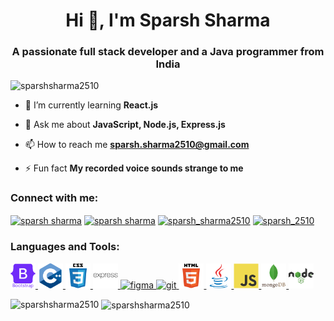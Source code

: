 <h1 align="center">Hi 👋, I'm Sparsh Sharma</h1>
<h3 align="center">A passionate full stack developer and a Java programmer from India</h3>

<p align="left"> <img src="https://komarev.com/ghpvc/?username=sparshsharma2510&label=Profile%20views&color=0e75b6&style=flat" alt="sparshsharma2510" /> </p>

- 🌱 I’m currently learning **React.js**

- 💬 Ask me about **JavaScript, Node.js, Express.js**

- 📫 How to reach me **sparsh.sharma2510@gmail.com**

- ⚡ Fun fact **My recorded voice sounds strange to me**

<h3 align="left">Connect with me:</h3>
<p align="left">
<a href="https://linkedin.com/in/sparsharma" target="blank"><img align="center" src="https://cdn.jsdelivr.net/npm/simple-icons@3.0.1/icons/linkedin.svg" alt="sparsh sharma" height="30" width="40" /></a>
<a href="https://www.facebook.com/arsh.sharma.3158/" target="blank"><img align="center" src="https://cdn.jsdelivr.net/npm/simple-icons@3.0.1/icons/facebook.svg" alt="sparsh sharma" height="30" width="40" /></a>
<a href="https://instagram.com/sparsh_sharma2510" target="blank"><img align="center" src="https://cdn.jsdelivr.net/npm/simple-icons@3.0.1/icons/instagram.svg" alt="sparsh_sharma2510" height="30" width="40" /></a>
<a href="https://www.leetcode.com/sparsh_2510" target="blank"><img align="center" src="https://cdn.jsdelivr.net/npm/simple-icons@3.0.1/icons/leetcode.svg" alt="sparsh_2510" height="30" width="40" /></a>
</p>

<h3 align="left">Languages and Tools:</h3>
<p align="left"> <a href="https://getbootstrap.com" target="_blank"> <img src="https://raw.githubusercontent.com/devicons/devicon/master/icons/bootstrap/bootstrap-plain-wordmark.svg" alt="bootstrap" width="40" height="40"/> </a> <a href="https://www.w3schools.com/cpp/" target="_blank"> <img src="https://raw.githubusercontent.com/devicons/devicon/master/icons/cplusplus/cplusplus-original.svg" alt="cplusplus" width="40" height="40"/> </a> <a href="https://www.w3schools.com/css/" target="_blank"> <img src="https://raw.githubusercontent.com/devicons/devicon/master/icons/css3/css3-original-wordmark.svg" alt="css3" width="40" height="40"/> </a> <a href="https://expressjs.com" target="_blank"> <img src="https://raw.githubusercontent.com/devicons/devicon/master/icons/express/express-original-wordmark.svg" alt="express" width="40" height="40"/> </a> <a href="https://www.figma.com/" target="_blank"> <img src="https://www.vectorlogo.zone/logos/figma/figma-icon.svg" alt="figma" width="40" height="40"/> </a> <a href="https://git-scm.com/" target="_blank"> <img src="https://www.vectorlogo.zone/logos/git-scm/git-scm-icon.svg" alt="git" width="40" height="40"/> </a> <a href="https://www.w3.org/html/" target="_blank"> <img src="https://raw.githubusercontent.com/devicons/devicon/master/icons/html5/html5-original-wordmark.svg" alt="html5" width="40" height="40"/> </a> <a href="https://www.java.com" target="_blank"> <img src="https://raw.githubusercontent.com/devicons/devicon/master/icons/java/java-original.svg" alt="java" width="40" height="40"/> </a> <a href="https://developer.mozilla.org/en-US/docs/Web/JavaScript" target="_blank"> <img src="https://raw.githubusercontent.com/devicons/devicon/master/icons/javascript/javascript-original.svg" alt="javascript" width="40" height="40"/> </a> <a href="https://www.mongodb.com/" target="_blank"> <img src="https://raw.githubusercontent.com/devicons/devicon/master/icons/mongodb/mongodb-original-wordmark.svg" alt="mongodb" width="40" height="40"/> </a> <a href="https://nodejs.org" target="_blank"> <img src="https://raw.githubusercontent.com/devicons/devicon/master/icons/nodejs/nodejs-original-wordmark.svg" alt="nodejs" width="40" height="40"/> </a> </p>

<p><img align="left" src="https://github-readme-stats.vercel.app/api/top-langs?username=sparshsharma2510&show_icons=true&locale=en&layout=compact" alt="sparshsharma2510" /></p>

<p>&nbsp;<img align="center" src="https://github-readme-stats.vercel.app/api?username=sparshsharma2510&show_icons=true&locale=en" alt="sparshsharma2510" /></p>

